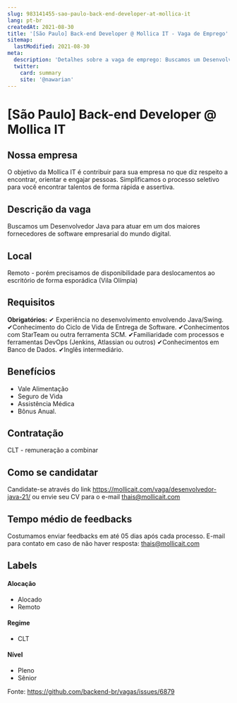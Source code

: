 ```yaml
---
slug: 983141455-sao-paulo-back-end-developer-at-mollica-it
lang: pt-br
createdAt: 2021-08-30
title: '[São Paulo] Back-end Developer @ Mollica IT - Vaga de Emprego'
sitemap:
  lastModified: 2021-08-30
meta:
  description: 'Detalhes sobre a vaga de emprego: Buscamos um Desenvolvedor Java para atuar em um dos maiores fornecedores de software empresarial do mundo digital.'
  twitter:
    card: summary
    site: '@nawarian'
---
```


# [São Paulo] Back-end Developer @ Mollica IT

## Nossa empresa

O objetivo da Mollica IT é contribuir para sua empresa no que diz respeito a encontrar, orientar e engajar pessoas.
Simplificamos o processo seletivo para você encontrar talentos de forma rápida e assertiva.

## Descrição da vaga

Buscamos um Desenvolvedor Java para atuar em um dos maiores fornecedores de software empresarial do mundo digital. 

## Local

Remoto - porém precisamos de disponibilidade para deslocamentos ao escritório de forma esporádica (Vila Olímpia)

## Requisitos

**Obrigatórios:**
✔ Experiência no desenvolvimento envolvendo Java/Swing.
✔Conhecimento do Ciclo de Vida de Entrega de Software.
✔Conhecimentos com StarTeam ou outra ferramenta SCM. 
✔Familiaridade com processos e ferramentas DevOps (Jenkins, Atlassian ou outros)
✔Conhecimentos em Banco de Dados.
✔Inglês intermediário.

## Benefícios

- Vale Alimentação
- Seguro de Vida
- Assistência Médica 
- Bônus Anual.


## Contratação

CLT - remuneração a combinar

## Como se candidatar

Candidate-se através do link https://mollicait.com/vaga/desenvolvedor-java-21/ ou envie seu CV para o e-mail thais@mollicait.com

## Tempo médio de feedbacks

Costumamos enviar feedbacks em até 05 dias após cada processo.
E-mail para contato em caso de não haver resposta: thais@mollicait.com

## Labels
<!-- retire os labels que não fazem sentido à vaga -->

#### Alocação
- Alocado
- Remoto

#### Regime
- CLT


#### Nível
- Pleno
- Sênior





Fonte: https://github.com/backend-br/vagas/issues/6879